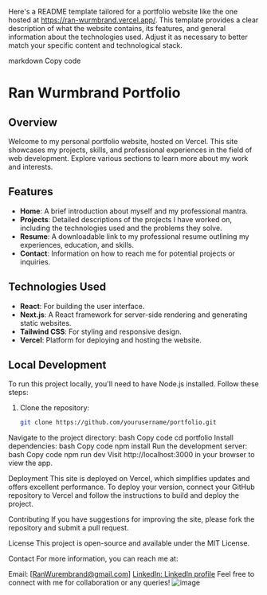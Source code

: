 
Here's a README template tailored for a portfolio website like the one hosted at https://ran-wurmbrand.vercel.app/. This template provides a clear description of what the website contains, its features, and general information about the technologies used. Adjust it as necessary to better match your specific content and technological stack.

markdown
Copy code
# Ran Wurmbrand Portfolio

## Overview
Welcome to my personal portfolio website, hosted on Vercel. This site showcases my projects, skills, and professional experiences in the field of web development. Explore various sections to learn more about my work and interests.

## Features
- **Home**: A brief introduction about myself and my professional mantra.
- **Projects**: Detailed descriptions of the projects I have worked on, including the technologies used and the problems they solve.
- **Resume**: A downloadable link to my professional resume outlining my experiences, education, and skills.
- **Contact**: Information on how to reach me for potential projects or inquiries.

## Technologies Used
- **React**: For building the user interface.
- **Next.js**: A React framework for server-side rendering and generating static websites.
- **Tailwind CSS**: For styling and responsive design.
- **Vercel**: Platform for deploying and hosting the website.

## Local Development
To run this project locally, you'll need to have Node.js installed. Follow these steps:

1. Clone the repository:
   ```bash
   git clone https://github.com/yourusername/portfolio.git
Navigate to the project directory:
bash
Copy code
cd portfolio
Install dependencies:
bash
Copy code
npm install
Run the development server:
bash
Copy code
npm run dev
Visit http://localhost:3000 in your browser to view the app.

Deployment
This site is deployed on Vercel, which simplifies updates and offers excellent performance. To deploy your version, connect your GitHub repository to Vercel and follow the instructions to build and deploy the project.

Contributing
If you have suggestions for improving the site, please fork the repository and submit a pull request.

License
This project is open-source and available under the MIT License.

Contact
For more information, you can reach me at:

Email: [RanWurembrand@gmail.com]
[LinkedIn: LinkedIn profile](https://www.linkedin.com/in/ran-wurmbrand-a4a039209/)
Feel free to connect with me for collaboration or any queries!
![image](https://github.com/user-attachments/assets/063fddbe-cca1-4579-a31d-47a0f7c5a393)
